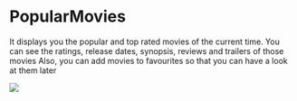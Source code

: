 # PopularMovies

It displays you the popular and top rated movies of the current time. You can see the ratings, release dates, synopsis, reviews and trailers of those movies
Also, you can add movies to favourites so that you can have a look at them later

![](https://github.com/sukhbeer/MoviesApp/master/image/Screenshot_20190311-171829.png)
